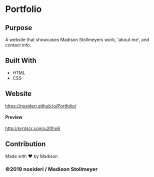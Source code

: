# Portfolio

## Purpose
A website that showcases Madison Stollmeyers work, 'about me', and contact info.

## Built With
* HTML
* CSS

## Website
https://nosideri.github.io/Portfolio/

#### Preview
http://prntscr.com/u20ho6

## Contribution
Made with ❤️ by Madison

### ©️2019 nosideri / Madison Stollmeyer